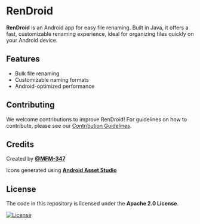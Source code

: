 # RenDroid

**RenDroid** is an Android app for easy file renaming. Built in Java, it offers a fast, customizable renaming experience, ideal for organizing files quickly on your Android device.

## Features
- Bulk file renaming
- Customizable naming formats
- Android-optimized performance

## Contributing
We welcome contributions to improve RenDroid! For guidelines on how to contribute, please see our [Contribution Guidelines](CONTRIBUTING.md).

## Credits
Created by **[@MFM-347](https://github.com/MFM-347)**

Icons generated using **[Android Asset Studio](https://romannurik.github.io/AndroidAssetStudio/)**

## License
The code in this repository is licensed under the **Apache 2.0 License**.

[![License](https://img.shields.io/badge/License-Apache_2.0-0298c3.svg)](https://opensource.org/licenses/Apache-2.0)